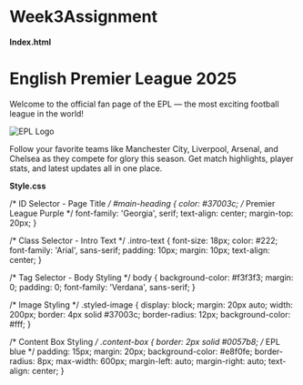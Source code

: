 # Week3Assignment

**Index.html**

<!DOCTYPE html>
<html lang="en">
<head>
  <meta charset="UTF-8" />
  <meta name="viewport" content="width=device-width, initial-scale=1.0" />
  <title>English Premier League</title>
  <link rel="stylesheet" href="style.css" />
</head>
<body>

  <h1 id="main-heading">English Premier League 2025</h1>

  <p class="intro-text">Welcome to the official fan page of the EPL — the most exciting football league in the world!</p>

  <img src="epl-logo.jpg" alt="EPL Logo" class="styled-image" />

  <div class="content-box">
    <p>Follow your favorite teams like Manchester City, Liverpool, Arsenal, and Chelsea as they compete for glory this season. Get match highlights, player stats, and latest updates all in one place.</p>
  </div>

</body>
</html>



**Style.css**

/* ID Selector - Page Title */
#main-heading {
  color: #37003c; /* Premier League Purple */
  font-family: 'Georgia', serif;
  text-align: center;
  margin-top: 20px;
}

/* Class Selector - Intro Text */
.intro-text {
  font-size: 18px;
  color: #222;
  font-family: 'Arial', sans-serif;
  padding: 10px;
  margin: 10px;
  text-align: center;
}

/* Tag Selector - Body Styling */
body {
  background-color: #f3f3f3;
  margin: 0;
  padding: 0;
  font-family: 'Verdana', sans-serif;
}

/* Image Styling */
.styled-image {
  display: block;
  margin: 20px auto;
  width: 200px;
  border: 4px solid #37003c;
  border-radius: 12px;
  background-color: #fff;
}

/* Content Box Styling */
.content-box {
  border: 2px solid #0057b8; /* EPL blue */
  padding: 15px;
  margin: 20px;
  background-color: #e8f0fe;
  border-radius: 8px;
  max-width: 600px;
  margin-left: auto;
  margin-right: auto;
  text-align: center;
}
